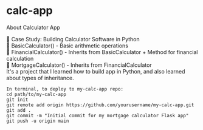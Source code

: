 # calc-app
About Calculator App

🧠 Case Study: Building Calculator Software in Python<br/>
    🔹 BasicCalculator()     - Basic arithmetic operations<br/>
    🔹 FinancialCalculator() - Inherits from BasicCalculator + Method for financial calculation<br/>
    🔹 MortgageCalculator()  - Inherits from FinancialCalculator<br/>
    It's a project that I learned how to build app in Python, and also learned about types of inheritance.<br/>

    In terminal, to deploy to my-calc-app repo:
    cd path/to/my-calc-app
    git init
    git remote add origin https://github.com/yourusername/my-calc-app.git
    git add .
    git commit -m "Initial commit for my mortgage calculator Flask app"
    git push -u origin main
